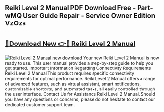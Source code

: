 ## Reiki Level 2 Manual PDF Download Free - Part-wMQ User Guide Repair - Service Owner Edition VzOzs

# <h2><a href="http://cf19086.oget.top/?id=Reiki+Level+2+Manual">🔗Download New 👉🔴 Reiki Level 2 Manual</a></h2>

[![Reiki Level 2 Manual new download](https://i.imgur.com/5g1atiW.png)](http://cf19086.oget.top/?id=Reiki+Level+2+Manual)
Your new Reiki Level 2 Manual is now ready to use. This user manual provides a step-by-step guide to help you get started. Important Information Regarding Connectivity Requirements Reiki Level 2 Manual This product requires specific connectivity requirements for optimal performance. Reiki Level 2 Manual offers a range of advanced features, such as virtual assistant, smart notifications, customizable shortcuts, and automated tasks, all easily controlled through the user interface. Contact Us for Assistance Reiki Level 2 Manual. Should you have any questions or concerns, please do not hesitate to contact our dedicated customer support team.
